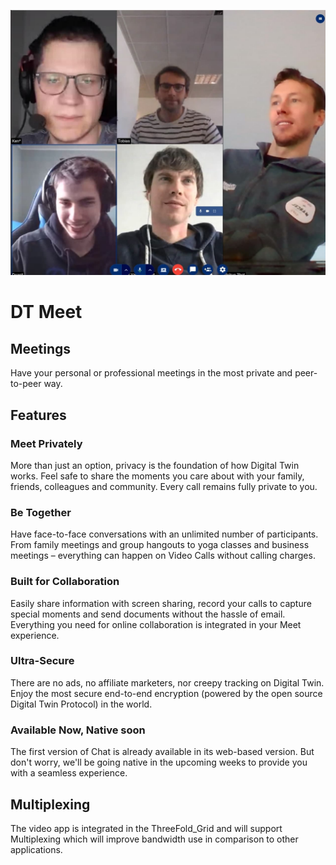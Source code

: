 ![](img/meet.jpg)

# DT Meet

## Meetings

Have your personal or professional meetings in the most private and peer-to-peer way.

## Features

### Meet Privately

More than just an option, privacy is the foundation of how Digital Twin works. Feel safe to share the moments you care about with your family, friends, colleagues and community. Every call remains fully private to you.

### Be Together 

Have face-to-face conversations with an unlimited number of participants. From family meetings and group hangouts to yoga classes and business meetings – everything can happen on Video Calls without calling charges. 

### Built for Collaboration

Easily share information with screen sharing, record your calls to capture special moments and send documents without the hassle of email. Everything you need for online collaboration is integrated in your Meet experience.  

### Ultra-Secure

There are no ads, no affiliate marketers, nor creepy tracking on Digital Twin. Enjoy the most secure end-to-end encryption (powered by the open source Digital Twin Protocol) in the world.

### Available Now, Native soon

The first version of Chat is already available in its web-based version. But don't worry, we'll be going native in the upcoming weeks to provide you with a seamless experience.

## Multiplexing

The video app is integrated in the ThreeFold_Grid and will support Multiplexing which will improve bandwidth use in comparison to other applications.
